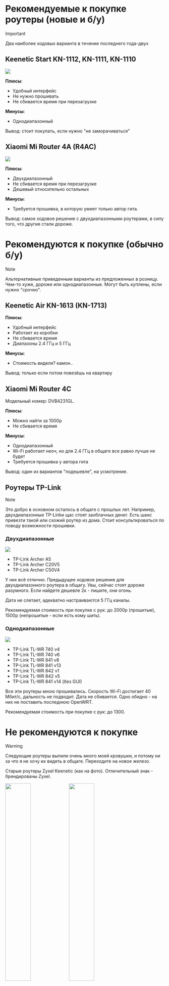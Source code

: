 # Рекомендуемые к покупке роутеры (новые и б/у)

> [!IMPORTANT]  
> Два наиболее ходовых варианта в течение последнего года-двух

## Keenetic Start KN-1112, KN-1111, KN-1110

<img src="img/img2.png">

__Плюсы__:
* Удобный интерфейс
* Не нужно прошивать
* Не сбивается время при перезагрузке

__Минусы__:
* Однодиапазонный

Вывод: стоит покупать, если нужно "не заморачиваться"

## Xiaomi Mi Router 4A (R4AC)

<img src="img/img3.png">

__Плюсы__:
* Двухдиапазонный
* Не сбивается время при перезагрузке
* Дешевый относительно остальных

__Минусы__:
* Требуется прошивка, в которую умеет только автор гита.

Вывод: самое ходовое решение с двухдиапазонными роутерами, в силу того, что другие стали дороже.

# Рекомендуются к покупке (обычно б/у)
> [!NOTE]  
> Альтернативные приведенным варианты из предложенных в розницу. Чем-то хуже, дороже или однодиапазонные. Могут быть куплены, если нужно "срочно".

## Keenetic Air KN-1613 (KN-1713)

__Плюсы__:
* Удобный интерфейс
* Работает из коробки
* Не сбивается время
* Диапазоны 2.4 ГГц и 5 ГГц

__Минусы__:
* Стоимость видели? камон..

Вывод: только если потом повезёшь на квартиру

## Xiaomi Mi Router 4C

Модельный номер: DVB4231GL.

__Плюсы__: 
* Можно найти за 1000р
* Не сбивается время

__Минусы__:
* Однодиапазонный
* Wi-Fi работает неоч, но для 2.4 ГГц в общаге все равно лучше не будет
* Требуется прошивка у автора гита

Вывод: один из вариантов "подешевле", на усмотрение.


## Роутеры TP-Link

> [!NOTE]  
> Это добро в основном осталось в общаге с прошлых лет. Например, двухдиапазонные TP-Linkи щас стоят заоблачных денег. Есть шанс привезти такой или схожий роутер из дома. Стоит консультироваться по поводу возможности прошивки.

### Двухдиапазонные 
<img src="img/img7.png">

* TP-Link Archer A5
* TP-Link Archer C20V5
* TP-Link Archer C50V4

У них всё отлично. Предыдущее ходовое решение для двухдиапазонного роутера в общагу. Увы, сейчас стоят дороже разумного. Если найдете дешевле 2к - пишите, они огонь.

Дата не слетает, адекватно настраиваются 5 ГГц каналы.

Рекомендуемая стоимость при покупке с рук: до 2000р (прошитые), 1500р (непрошитые - если есть кому шить).


### Однодиапазонные

<img src="img/img6.png">

* TP-Link TL-WR 740 v4
* TP-Link TL-WR 740 v6
* TP-Link TL-WR 841 v8
* TP-Link TL-WR 841 v13
* TP-Link TL-WR 842 v1
* TP-Link TL-WR 842 v5
* TP-Link TL-WR 841 v14 (без GUI)


Все эти роутеры мною прошивались. Скорость Wi-Fi достигает 40 Мбит/с, дальность не подводит. Дата не сбивается. Одно обидно - на них не поставить последнюю OpenWRT.

Рекомендуемая стоимость при покупке с рук: до 1300.


# Не рекомендуются к покупке

> [!WARNING]  
> Следующие роутеры выпили очень много моей кровушки, и потому ни за что я не хочу их видеть в общаге. Переходите на новое железо.

Старые роутеры Zyxel Keenetic (как на фото). Отличительный знак - брендированы Zyxel.

<img src="img/img4.png" width="40%"/><img src="img/img5.png" width="40%"/>

__Минусы__:
* Слетает время при отключении питания
* Старые, а значит высохшие кондеры в БП и периодические отключения "просто так" у некоторых владельцев.
* Слабый процессор, низкая полоса пропускания
* Слабый сигнал Wi-Fi - устаревшие стандарты модемов.

Их можно брать только __бесплатно__ или за сумму менее 500 рублей.

# Заключение

Если вам повезло, вы стали владельцем одного из таких роутеров. Следующий шаг - [настройка](./4-setup.md).
